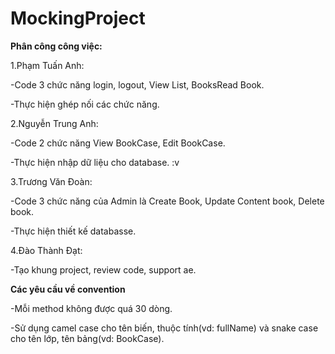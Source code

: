 # MockingProject
**Phân công công việc:**

1.Phạm Tuấn Anh:

-Code 3 chức năng login, logout, View List, BooksRead Book.

-Thực hiện ghép nối các chức năng.

2.Nguyễn Trung Anh:

-Code 2 chức năng  View BookCase, Edit BookCase.

-Thực hiện nhập dữ liệu cho database. :v

3.Trương Văn Đoàn:

-Code 3 chức năng của Admin là Create Book, Update Content book, Delete book.

-Thực hiện thiết kế databasse.

4.Đào Thành Đạt:

-Tạo khung project, review code, support ae.


**Các yêu cầu về convention**

-Mỗi method không được quá 30 dòng.


-Sử dụng camel case cho tên biến, thuộc tính(vd: fullName) và snake case cho tên lớp, tên bảng(vd: BookCase).

